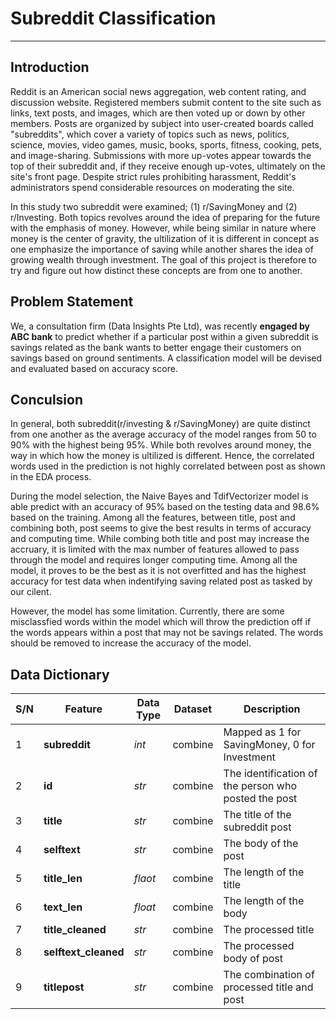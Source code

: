 # Subreddit Classification
---

## Introduction

Reddit is an American social news aggregation, web content rating, and discussion website. Registered members submit content to the site such as links, text posts, and images, which are then voted up or down by other members. Posts are organized by subject into user-created boards called "subreddits", which cover a variety of topics such as news, politics, science, movies, video games, music, books, sports, fitness, cooking, pets, and image-sharing. Submissions with more up-votes appear towards the top of their subreddit and, if they receive enough up-votes, ultimately on the site's front page. Despite strict rules prohibiting harassment, Reddit's administrators spend considerable resources on moderating the site.

In this study two subreddit were examined; (1) r/SavingMoney and (2) r/Investing. Both topics revolves around the idea of preparing for the future with the emphasis of money. However, while being similar in nature where money is the center of gravity, the ultilization of it is different in concept as one emphasize the importance of saving while another shares the idea of growing wealth through investment. The goal of this project is therefore to try and figure out how distinct these concepts are from one to another. 

## Problem Statement

We, a consultation firm (Data Insights Pte Ltd), was recently **engaged by ABC bank** to predict whether if a particular post within a given subreddit is savings related as the bank wants to better engage their customers on savings based on ground sentiments. A classification model will be devised and evaluated based on accuracy score.

## Conculsion

In general, both subreddit(r/investing & r/SavingMoney) are quite distinct from one another as the average accuracy of the model ranges from 50 to 90% with the highest being 95%. While both revolves around money, the way in which how the money is ultilized is different. Hence, the correlated words used in the prediction is not highly correlated between post as shown in the EDA process. 

During the model selection, the Naive Bayes and TdifVectorizer model is able predict with an accuracy of 95% based on the testing data and 98.6% based on the training. Among all the features, between title, post and combining both, post seems to give the best results in terms of accuracy and computing time. While combing both title and post may increase the accruary, it is limited with the max number of features allowed to pass through the model and requires longer computing time. Among all the model, it proves to be the best as it is not overfitted and has the highest accuracy for test data when indentifying saving related post as tasked by our cilent.<br>

However, the model has some limitation. Currently, there are some misclassfied words within the model which will throw the prediction off if the words appears within a post that may not be savings related. The words should be removed to increase the accuracy of the model.

## Data Dictionary

|S/N|Feature|Data Type|Dataset|Description|
|---|---|---|---|---|
|1|**subreddit**|*int*|combine|Mapped as 1 for SavingMoney, 0 for Investment| 
|2|**id**|*str*|combine|The identification of the person who posted the post|
|3|**title**|*str*|combine|The title of the subreddit post|
|4|**selftext**|*str*|combine|The body of the post|
|5|**title_len**|*flaot*|combine|The length of the title|
|6|**text_len**|*float*|combine|The length of the body|
|7|**title_cleaned**|*str*|combine|The processed title|
|8|**selftext_cleaned**|*str*|combine|The processed body of post|
|9|**titlepost**|*str*|combine|The combination of processed title and post|